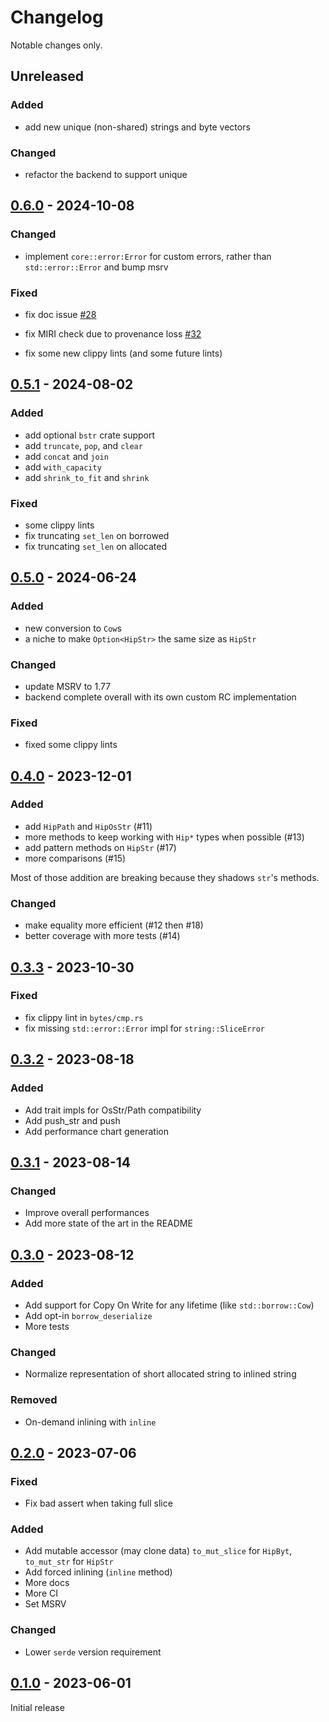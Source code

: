 # Changelog

Notable changes only.

## Unreleased

###  Added

- add new unique (non-shared) strings and byte vectors

### Changed

- refactor the backend to support unique

## [0.6.0] - 2024-10-08

### Changed

- implement `core::error:Error` for custom errors, rather than
  `std::error::Error` and bump msrv

### Fixed

- fix doc issue [#28](https://github.com/polazarus/hipstr/issues/28)
- fix MIRI check due to provenance loss
  [#32](https://github.com/polazarus/hipstr/pull/32)

- fix some new clippy lints (and some future lints)

## [0.5.1] - 2024-08-02

### Added

- add optional `bstr` crate support
- add `truncate`, `pop`, and `clear`
- add `concat` and `join`
- add `with_capacity`
- add `shrink_to_fit` and `shrink`

### Fixed

- some clippy lints
- fix truncating `set_len` on borrowed
- fix truncating `set_len` on allocated

## [0.5.0] - 2024-06-24

### Added

- new conversion to `Cow`s
- a niche to make `Option<HipStr>` the same size as `HipStr`

### Changed

- update MSRV to 1.77
- backend complete overall with its own custom RC implementation

### Fixed

- fixed some clippy lints

## [0.4.0] - 2023-12-01

### Added

- add `HipPath` and `HipOsStr` (#11)
- more methods to keep working with `Hip*` types when possible (#13)
- add pattern methods on `HipStr` (#17)
- more comparisons (#15)

Most of those addition are breaking because they shadows `str`'s methods.

### Changed

- make equality more efficient (#12 then #18)
- better coverage with more tests (#14)

## [0.3.3] - 2023-10-30

### Fixed

- fix clippy lint in `bytes/cmp.rs`
- fix missing `std::error::Error` impl for `string::SliceError`

## [0.3.2] - 2023-08-18

### Added

- Add trait impls for OsStr/Path compatibility
- Add push_str and push
- Add performance chart generation

## [0.3.1] - 2023-08-14

### Changed

- Improve overall performances
- Add more state of the art in the README

## [0.3.0] - 2023-08-12

### Added

- Add support for Copy On Write for any lifetime (like `std::borrow::Cow`)
- Add opt-in `borrow_deserialize`
- More tests

### Changed

- Normalize representation of short allocated string to inlined string

### Removed

- On-demand inlining with `inline`

## [0.2.0] - 2023-07-06

### Fixed

- Fix bad assert when taking full slice

### Added

- Add mutable accessor (may clone data) `to_mut_slice` for `HipByt`,
  `to_mut_str` for `HipStr`
- Add forced inlining (`inline` method)
- More docs
- More CI
- Set MSRV

### Changed

- Lower `serde` version requirement

## [0.1.0] - 2023-06-01

Initial release

<!-- [unreleased]: https://github.com/polazarus/hipstr/compare/0.6.1...HEAD -->
[0.6.0]: https://github.com/polazarus/hipstr/compare/0.5.1...0.6.0
[0.5.1]: https://github.com/polazarus/hipstr/compare/0.5.0...0.5.1
[0.5.0]: https://github.com/polazarus/hipstr/compare/0.4.0...0.5.0
[0.4.0]: https://github.com/polazarus/hipstr/compare/0.3.3...0.4.0
[0.3.3]: https://github.com/polazarus/hipstr/compare/0.3.2...0.3.3
[0.3.2]: https://github.com/polazarus/hipstr/compare/0.3.1...0.3.2
[0.3.1]: https://github.com/polazarus/hipstr/compare/0.3.0...0.3.1
[0.3.0]: https://github.com/polazarus/hipstr/compare/0.2.0...0.3.0
[0.2.0]: https://github.com/polazarus/hipstr/compare/0.1.0...0.2.0
[0.1.0]: https://github.com/polazarus/hipstr/releases/tag/0.1.0
